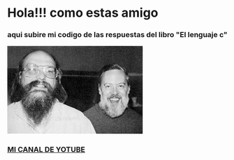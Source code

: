 # Hola!!! como estas amigo
### aqui subire mi codigo de las respuestas del libro "El lenguaje c"

![Dennis Ritchie y Ken Thompson](https://github.com/bryancc1/c-ansi-language/blob/spanish/.media/DK.jpg)

### [MI CANAL DE YOTUBE](https://www.youtube.com/channel/UCwz-ULB2ExP6u048DboQn-w)
